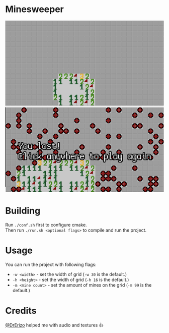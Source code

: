 # Minesweeper 
![ss1](.github/ss1.png)
![ss2](.github/ss2.png)

# Building
Run `./conf.sh` first to configure cmake.   
Then run `./run.sh <optional flags>` to compile and run the project. 

# Usage
You can run the project with following flags:   
- `-w <width>` - set the width of grid (`-w 30` is the default.)
- `-h <height>` - set the width of grid (`-h 16` is the default.)
- `-m <mine count>` - set the amount of mines on the grid (`-m 99` is the default.) 

# Credits
[@DrErizo](https://www.github.com/drerizo) helped me with audio and textures :thumbsup:
